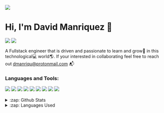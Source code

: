<p>
<img src="https://user-images.githubusercontent.com/93042669/182524299-18ec3875-aa25-479b-9aad-538baa0d3b83.png">

</p>

# Hi, I'm David Manriquez 👋

[<img src="https://img.shields.io/badge/twitter-%231DA1F2.svg?&style=for-the-badge&logo=twitter&logoColor=white">](https://twitter.com/NWSportscast)
[<img src="https://img.shields.io/badge/Portfolio-%23000000.svg?&style=for-the-badge">](https://devmanriquez.com/)

A Fullstack engineer that is driven and passionate to learn and grow🌱 in this technological💻 world🌎. If your interested in collaborating feel free to reach out dmanriqu@protonmail.com 📬
<br/>

### Languages and Tools:
<div display="flex">
  <img src="https://img.shields.io/badge/css3-%231572B6.svg?style=for-the-badge&logo=css3&logoColor=white">
  <img src="https://img.shields.io/badge/html5-%23E34F26.svg?style=for-the-badge&logo=html5&logoColor=white">
  <img src="https://img.shields.io/badge/javascript-%23323330.svg?style=for-the-badge&logo=javascript&logoColor=%23F7DF1E">
  <img src="https://img.shields.io/badge/MongoDB-%234ea94b.svg?style=for-the-badge&logo=mongodb&logoColor=white">
  <img src="https://img.shields.io/badge/bootstrap-%23563D7C.svg?style=for-the-badge&logo=bootstrap&logoColor=white">
  <img src="https://img.shields.io/badge/heroku-%23430098.svg?style=for-the-badge&logo=heroku&logoColor=white"/>
  <img src="https://img.shields.io/badge/github-%23121011.svg?style=for-the-badge&logo=github&logoColor=white"/>
  <img src="https://img.shields.io/badge/figma%20-%23F24E1E.svg?&style=for-the-badge&logo=figma&logoColor=white"/>
  <img src="https://img.shields.io/badge/react-%2320232a.svg?style=for-the-badge&logo=react&logoColor=%2361DAFB" />
</div>
<br/>



<details>
  <summary>:zap: Github Stats</summary>
  <img src="https://github-readme-stats.vercel.app/api?username=DMAN28&theme=swift&show_icons=true)">
</details>

<details>
  <summary>:zap: Languages Used</summary>
  <img src="https://github-readme-stats.vercel.app/api/top-langs/?username=DMAN28&heme=radical&show_icons=true">
</details>
